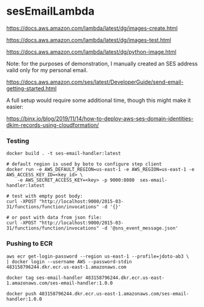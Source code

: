 # sesEmailLambda


https://docs.aws.amazon.com/lambda/latest/dg/images-create.html

https://docs.aws.amazon.com/lambda/latest/dg/images-test.html

https://docs.aws.amazon.com/lambda/latest/dg/python-image.html


Note: for the purposes of demonstration, I manually created an SES address valid only for my personal email.

https://docs.aws.amazon.com/ses/latest/DeveloperGuide/send-email-getting-started.html


A full setup would require some additional time, though this might make it easier:

https://binx.io/blog/2019/11/14/how-to-deploy-aws-ses-domain-identities-dkim-records-using-cloudformation/


### Testing

    docker build . -t ses-email-handler:latest

    # default region is used by boto to configure step client
    docker run -e AWS_DEFAULT_REGION=us-east-1 -e AWS_REGION=us-east-1 -e AWS_ACCESS_KEY_ID=<key_id> \
        -e AWS_SECRET_ACCESS_KEY=<key> -p 9000:8080  ses-email-handler:latest

    # test with empty post body:
    curl -XPOST "http://localhost:9000/2015-03-31/functions/function/invocations" -d '{}'

    # or post with data from json file:
    curl -XPOST "http://localhost:9000/2015-03-31/functions/function/invocations" -d '@sns_event_message.json'

### Pushing to ECR

    aws ecr get-login-password --region us-east-1 --profile=jdoto-ab3 \
    | docker login --username AWS --password-stdin 483158796244.dkr.ecr.us-east-1.amazonaws.com

    docker tag ses-email-handler 483158796244.dkr.ecr.us-east-1.amazonaws.com/ses-email-handler:1.0.0

    docker push 483158796244.dkr.ecr.us-east-1.amazonaws.com/ses-email-handler:1.0.0


